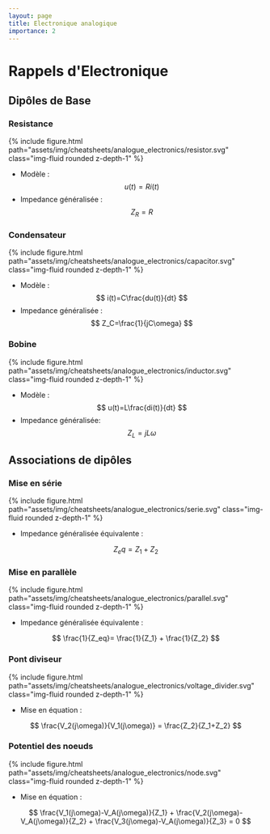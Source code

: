 ```yaml
---
layout: page
title: Electronique analogique
importance: 2
---
```


# Rappels d\'Electronique
## Dipôles de Base
### Resistance

{% include figure.html path="assets/img/cheatsheets/analogue_electronics/resistor.svg" class="img-fluid rounded z-depth-1" %}

-   Modèle : $$ u(t)=Ri(t) $$
-   Impedance généralisée : $$ Z_R=R $$

### Condensateur

{% include figure.html path="assets/img/cheatsheets/analogue_electronics/capacitor.svg" class="img-fluid rounded z-depth-1" %}

-   Modèle : $$ i(t)=C\frac{du(t)}{dt} $$
-   Impedance généralisée : $$ Z_C=\frac{1}{jC\omega} $$

### Bobine

{% include figure.html path="assets/img/cheatsheets/analogue_electronics/inductor.svg" class="img-fluid rounded z-depth-1" %}
-   Modèle : $$ u(t)=L\frac{di(t)}{dt} $$
-   Impedance généralisée: $$ Z_L=jL\omega $$

## Associations de dipôles
### Mise en série
{% include figure.html path="assets/img/cheatsheets/analogue_electronics/serie.svg" class="img-fluid rounded z-depth-1" %}

-   Impedance généralisée équivalente :

$$
Z_eq=Z_1+Z_2
$$

### Mise en parallèle
{% include figure.html path="assets/img/cheatsheets/analogue_electronics/parallel.svg" class="img-fluid rounded z-depth-1" %}

-   Impedance généralisée équivalente :

$$
\frac{1}{Z_eq}= \frac{1}{Z_1} + \frac{1}{Z_2}
$$

### Pont diviseur
{% include figure.html path="assets/img/cheatsheets/analogue_electronics/voltage_divider.svg" class="img-fluid rounded z-depth-1" %}

-   Mise en équation :

$$
\frac{V_2(j\omega)}{V_1(j\omega)} = \frac{Z_2}{Z_1+Z_2}
$$

### Potentiel des noeuds
{% include figure.html path="assets/img/cheatsheets/analogue_electronics/node.svg" class="img-fluid rounded z-depth-1" %}

-   Mise en équation :

$$
\frac{V_1(j\omega)-V_A(j\omega)}{Z_1} + \frac{V_2(j\omega)-V_A(j\omega)}{Z_2} + \frac{V_3(j\omega)-V_A(j\omega)}{Z_3} = 0
$$
